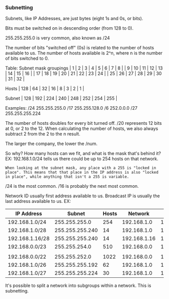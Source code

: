### Subnetting

Subnets, like IP Addresses, are just bytes (eight 1s and 0s, or bits).

Bits must be switched on in descending order (from 128 to 0). 

255.255.255.0 is very common, also known as /24

The number of bits "switched off" (0s) is related to the number of hosts available to us. The number of hosts available is 2^n, where n is the number of bits switched to 0.

Table:
Subnet mask groupings
| 1  | 2  | 3  | 4  | 5  | 6  | 7  | 8  |
| 9  | 10 | 11 | 12 | 13 | 14 | 15 | 16 |
| 17 | 18 | 19 | 20 | 21 | 22 | 23 | 24 |
| 25 | 26 | 27 | 28 | 29 | 30 | 31 | 32 |

Hosts
| 128 | 64 | 32 | 16 | 8 | 3 | 2 | 1 |

Subnet
| 128 | 192 | 224 | 240 | 248 | 252 | 254 | 255 |

Examples:
/24		255.255.255.0
/17		255.255.128.0
/6		252.0.0.0
/27		255.255.255.224


The number of hosts doubles for every bit turned off. /20 represents 12 bits at 0, or 2 to the 12. When calculating the number of hosts, we also always subtract 2 from the 2 to the n result.


The larger the company, the lower the /num.

So why?
	How many hosts can we fit, and what is the mask that's behind it?	
	EX: 192.168.1.0/24 tells us there could be up to 254 hosts on that network.
	
	When looking at the subnet mask, any place with a 255 is "locked in place". This means that that place in the IP address is also "locked in place", while anything that isn't a 255 is variable.
	
	
/24 is the most common. /16 is probably the next most common.

Network ID usually first address available to us.
Broadcast IP is usually the last address available to us.
EX:

| IP Address      | Subnet          | Hosts | Network         | Broadcast     |
|-----------------|-----------------|-------|-----------------|---------------|
| 192.168.1.0/24  | 255.255.255.0   | 254   | 192.168.1.0     | 192.168.1.255 |
| 192.168.1.0/28  | 255.255.255.240 | 14    | 192.168.1.0     | 192.168.1.15  |
| 192.168.1.16/28 | 255.255.255.240 | 14    | 192.168.1.16    | 192.168.1.31  |
| 192.168.0.0/23  | 255.255.254.0   | 510   | 192.168.0.0     | 192.168.1.255 |
|                 |                 |       |                 |               |
| 192.168.0.0/22  | 255.255.252.0   | 1022  | 192.168.0.0     | 192.168.3.255 |
| 192.168.1.0/26  | 255.255.255.192 | 62    | 192.168.1.0     | 192.168.1.63  |
| 192.168.1.0/27  | 255.255.255.224 | 30    | 192.168.1.0     | 192.168.1.31  |



It's possible to split a network into subgroups within a network. This is subnetting.
